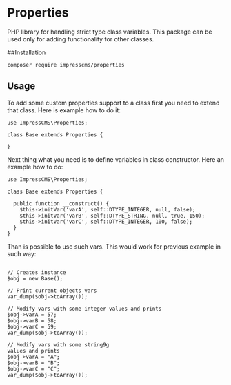 # Properties

PHP library for handling strict type class variables. This package can be used only for adding functionality for other classes.

##Installation

`composer require impresscms/properties`

## Usage

To add some custom properties support to a class first you need to extend that class. Here is example how to do it:
```php5
use ImpressCMS\Properties;

class Base extends Properties {

}
```
Next thing what you need is to define variables in class constructor. Here an example how to do:
```php5
use ImpressCMS\Properties;

class Base extends Properties {

  public function __construct() {
    $this->initVar('varA', self::DTYPE_INTEGER, null, false);
    $this->initVar('varB', self::DTYPE_STRING, null, true, 150);
    $this->initVar('varC', self::DTYPE_INTEGER, 100, false);
  }
}
```
Than is possible to use such vars. This would work for previous example in such way:
```php5

// Creates instance
$obj = new Base();

// Print current objects vars
var_dump($obj->toArray());

// Modify vars with some integer values and prints
$obj->varA = 57;
$obj->varB = 58;
$obj->varC = 59;
var_dump($obj->toArray());

// Modify vars with some string9g
values and prints
$obj->varA = "A";
$obj->varB = "B";
$obj->varC = "C";
var_dump($obj->toArray());

```
